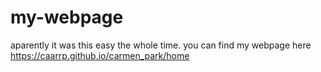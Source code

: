 # my-webpage
aparently it was this easy the whole time. you can find my webpage here https://caarrp.github.io/carmen_park/home
